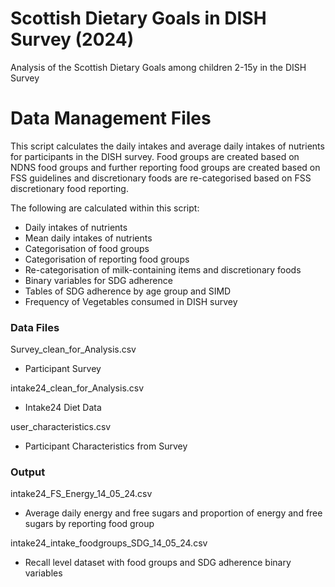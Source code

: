 # Scottish Dietary Goals in DISH Survey (2024)

Analysis of the Scottish Dietary Goals among children 2-15y in the DISH Survey

# Data Management Files
This script calculates the daily intakes and average daily intakes of nutrients for participants in the DISH survey. Food groups are created based on NDNS food groups and further reporting food groups are created based on FSS guidelines and discretionary foods are re-categorised based on FSS discretionary food reporting. 

The following are calculated within this script:
- Daily intakes of nutrients
- Mean daily intakes of nutrients
- Categorisation of food groups
- Categorisation of reporting food groups
- Re-categorisation of milk-containing items and discretionary foods
- Binary variables for SDG adherence
- Tables of SDG adherence by age group and SIMD
- Frequency of Vegetables consumed in DISH survey

### Data Files

Survey_clean_for_Analysis.csv 
  - Participant Survey
    
intake24_clean_for_Analysis.csv 
  - Intake24 Diet Data
    
user_characteristics.csv 
  - Participant Characteristics from Survey

### Output

intake24_FS_Energy_14_05_24.csv 
   - Average daily energy and free sugars and proportion of energy and free sugars by reporting food group

intake24_intake_foodgroups_SDG_14_05_24.csv
 - Recall level dataset with food groups and SDG adherence binary variables



